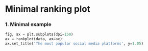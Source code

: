 # Minimal ranking plot

### 1. Minimal example

```python
fig, ax = plt.subplots(dpi=150)
ax = rankplot(data, ax=ax)
ax.set_title('The most popular social media platforms', y=1.05)
```
